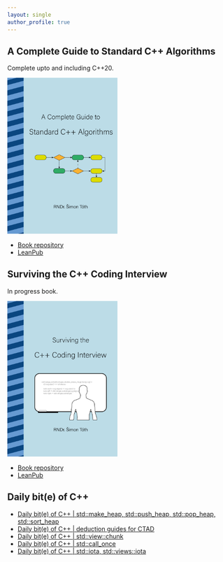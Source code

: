 ```yaml
---
layout: single
author_profile: true
---
```


## A Complete Guide to Standard C++ Algorithms

Complete upto and including C++20.

[<img src="assets/images/book_algorithms_cover.png" width="50%">](https://leanpub.com/cpp-algorithms-guide)

- [Book repository](https://github.com/HappyCerberus/book-cpp-algorithms)
- [LeanPub](https://leanpub.com/cpp-algorithms-guide)

## Surviving the C++ Coding Interview

In progress book.

[<img src="assets/images/book_coding_interview_cover.png" width="50%">](https://leanpub.com/cpp-coding-interview)

- [Book repository](https://leanpub.com/cpp-coding-interview)
- [LeanPub](https://leanpub.com/cpp-coding-interview)

## Daily bit(e) of C++

<ul>
<!-- SUBSTACK:START --><li><a href="https://medium.com/@simontoth/daily-bit-e-of-c-std-make-heap-std-push-heap-std-pop-heap-std-sort-heap-2b4f3791009e?source=rss-1e1de1006a93------2">Daily bit&lpar;e&rpar; of C++ | std::make_heap, std::push_heap, std::pop_heap, std::sort_heap</a></li><li><a href="https://medium.com/@simontoth/daily-bit-e-of-c-deduction-guides-for-ctad-ebc35973bcd3?source=rss-1e1de1006a93------2">Daily bit&lpar;e&rpar; of C++ | deduction guides for CTAD</a></li><li><a href="https://medium.com/@simontoth/daily-bit-e-of-c-std-view-chunk-dd11cc08e975?source=rss-1e1de1006a93------2">Daily bit&lpar;e&rpar; of C++ | std::view::chunk</a></li><li><a href="https://medium.com/@simontoth/daily-bit-e-of-c-std-call-once-790f0e2df803?source=rss-1e1de1006a93------2">Daily bit&lpar;e&rpar; of C++ | std::call_once</a></li><li><a href="https://medium.com/@simontoth/daily-bit-e-of-c-std-iota-std-views-iota-c2cc51068d26?source=rss-1e1de1006a93------2">Daily bit&lpar;e&rpar; of C++ | std::iota, std::views::iota</a></li><!-- SUBSTACK:END -->
</ul>